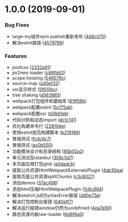 # 1.0.0 (2019-09-01)


### Bug Fixes

* large-my组件npm publish重新发布 ([446c070](https://github.com/spicyboiledfish/webpack-demos-jk/commit/446c070))
* 解决eslint报错 ([4579798](https://github.com/spicyboiledfish/webpack-demos-jk/commit/4579798))


### Features

* postcss ([2332a91](https://github.com/spicyboiledfish/webpack-demos-jk/commit/2332a91))
* px2rem-loader ([c86fb63](https://github.com/spicyboiledfish/webpack-demos-jk/commit/c86fb63))
* scope hoisting ([546579c](https://github.com/spicyboiledfish/webpack-demos-jk/commit/546579c))
* source-map ([a30ef32](https://github.com/spicyboiledfish/webpack-demos-jk/commit/a30ef32))
* ssr显示样式 ([5f610bc](https://github.com/spicyboiledfish/webpack-demos-jk/commit/5f610bc))
* tree shaking ([a563985](https://github.com/spicyboiledfish/webpack-demos-jk/commit/a563985))
* webpack打包组件和基础库 ([81ff59b](https://github.com/spicyboiledfish/webpack-demos-jk/commit/81ff59b))
* webpack配置eslint ([5c175ab](https://github.com/spicyboiledfish/webpack-demos-jk/commit/5c175ab))
* webpack配置ssr ([d38d1eb](https://github.com/spicyboiledfish/webpack-demos-jk/commit/d38d1eb))
* 代码分割和动态import ([dc1c141](https://github.com/spicyboiledfish/webpack-demos-jk/commit/dc1c141))
* 优化构建命令行 ([228194e](https://github.com/spicyboiledfish/webpack-demos-jk/commit/228194e))
* 使用eslint规范构建脚本 ([b219189](https://github.com/spicyboiledfish/webpack-demos-jk/commit/b219189))
* 冒烟测试 ([fcdc6c7](https://github.com/spicyboiledfish/webpack-demos-jk/commit/fcdc6c7))
* 冒烟测试 ([ac0b550](https://github.com/spicyboiledfish/webpack-demos-jk/commit/ac0b550))
* 功能模块设计和目录结构 ([85b02a2](https://github.com/spicyboiledfish/webpack-demos-jk/commit/85b02a2))
* 单元测试及istanbul ([308c5d7](https://github.com/spicyboiledfish/webpack-demos-jk/commit/308c5d7))
* 多页面应用打包glob ([a0dadcb](https://github.com/spicyboiledfish/webpack-demos-jk/commit/a0dadcb))
* 提取公共资源HtmlWebpackExternalsPlugin ([4ab30ea](https://github.com/spicyboiledfish/webpack-demos-jk/commit/4ab30ea))
* 提取页面公共资源splitChunks ([c3c6027](https://github.com/spicyboiledfish/webpack-demos-jk/commit/c3c6027))
* 添加demos ([37ac496](https://github.com/spicyboiledfish/webpack-demos-jk/commit/37ac496))
* 添加html压缩HtmlWebpackPlugin ([1c6c864](https://github.com/spicyboiledfish/webpack-demos-jk/commit/1c6c864))
* 解决search.js的SyntaxError报错 ([d40e73e](https://github.com/spicyboiledfish/webpack-demos-jk/commit/d40e73e))
* 解决打包控制台报错 ([040a1f7](https://github.com/spicyboiledfish/webpack-demos-jk/commit/040a1f7))
* 解决运行报错window仍然为undefined ([4ea7e90](https://github.com/spicyboiledfish/webpack-demos-jk/commit/4ea7e90))
* 静态资源内联raw-loader ([6d6f6a0](https://github.com/spicyboiledfish/webpack-demos-jk/commit/6d6f6a0))



